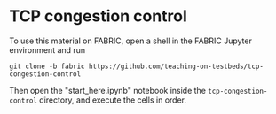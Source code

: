 # TCP congestion control

To use this material on FABRIC, open a shell in the FABRIC Jupyter environment and run

```
git clone -b fabric https://github.com/teaching-on-testbeds/tcp-congestion-control
```

Then open the "start_here.ipynb" notebook inside the `tcp-congestion-control` directory, and execute the cells in order.
